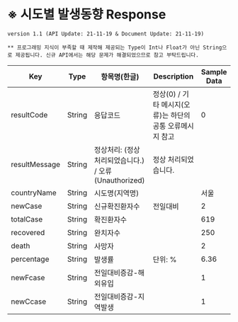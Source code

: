 # ※ 시도별 발생동향 Response

```
version 1.1 (API Update: 21-11-19 & Document Update: 21-11-19)

** 프로그래밍 지식이 부족할 때 제작해 제공되는 Type이 Int나 Float가 아닌 String으로 제공됩니다. 신규 API에서는 해당 문제가 해결되었으므로 참고 부탁드립니다.
```

|Key|Type|항목명(한글)|Description|Sample Data|
|---|--|---|--|--|
|resultCode|String|응답코드|정상(0) / 기타 메시지(오류)는 하단의 공통 오류메시지 참고|0|
|resultMessage|String|정상처리: (정상 처리되었습니다.) / 오류(Unauthorized)|정상 처리되었습니다.|
|countryName|String|시도명(지역명)||서울|
|newCase|String|신규확진환자수|전일대비|2|
|totalCase|String|확진환자수||619|
|recovered|String|완치자수||250|
|death|String|사망자||2|
|percentage|String|발생률|단위: %|6.36|
|newFcase|String|전일대비증감-해외유입||1|
|newCcase|String|전일대비증감-지역발생||1|